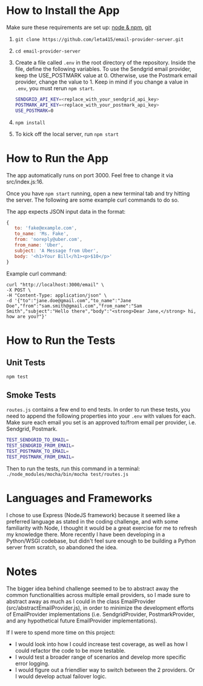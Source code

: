 # How to Install the App

Make sure these requirements are set up: [node & npm](https://nodejs.org/en/), [git](https://git-scm.com/book/en/v2/Getting-Started-Installing-Git)

1. `git clone https://github.com/leta415/email-provider-server.git`
2. `cd email-provider-server`
3. Create a file called `.env` in the root directory of the repository. Inside the file, define the following variables. To use the Sendgrid email provider, keep the USE_POSTMARK value at 0. Otherwise, use the Postmark email provider, change the value to 1. Keep in mind if you change a value in `.env`, you must rerun `npm start`.

   ```bash
   SENDGRID_API_KEY=<replace_with_your_sendgrid_api_key>
   POSTMARK_API_KEY=<replace_with_your_postmark_api_key>
   USE_POSTMARK=0
   ```
4. `npm install`
5. To kick off the local server, run `npm start`  

# How to Run the App

The app automatically runs on port 3000. Feel free to change it via src/index.js:16.

Once you have `npm start` running, open a new terminal tab and try hitting the server. The following are some example curl commands to do so.

The app expects JSON input data in the format:

```javascript
{    
   to: 'fake@example.com',
   to_name: 'Ms. Fake',
   from: 'noreply@uber.com',
   from_name: 'Uber',
   subject: 'A Message from Uber',
   body: '<h1>Your Bill</h1><p>$10</p>'
}
```

Example curl command:

```
curl "http://localhost:3000/email" \
-X POST \
-H "Content-Type: application/json" \
-d '{"to":"jane.doe@gmail.com","to_name":"Jane Doe","from":"sam.smith@gmail.com","from_name":"Sam Smith","subject":"Hello there","body":"<strong>Dear Jane,</strong> hi, how are you?"}'
```

# How to Run the Tests

## Unit Tests

`npm test`

## Smoke Tests

`routes.js` contains a few end to end tests. In order to run these tests, you need to append the following properties into your `.env` with values for each. Make sure each email you set is an approved to/from email per provider, i.e. Sendgrid, Postmark. 
```bash
TEST_SENDGRID_TO_EMAIL=
TEST_SENDGRID_FROM_EMAIL=
TEST_POSTMARK_TO_EMAIL=
TEST_POSTMARK_FROM_EMAIL=
```
Then to run the tests, run this command in a terminal:
`./node_modules/mocha/bin/mocha test/routes.js`

# Languages and Frameworks

I chose to use Express (NodeJS framework) because it seemed like a preferred language as stated in the coding challenge, and with some familiarity with Node, I thought it would be a great exercise for me to refresh my knowledge there. More recently I have been developing in a Python/WSGI codebase, but didn't feel sure enough to be building a Python server from scratch, so abandoned the idea.

# Notes
The bigger idea behind challenge seemed to be to abstract away the common functionalities across multiple email providers, so I made sure to abstract away as much as I could in the class EmailProvider (src/abstractEmailProvider.js), in order to minimize the development efforts of EmailProvider implementations (i.e. SendgridProvider, PostmarkProvider, and any hypothetical future EmailProvider implementations).

If I were to spend more time on this project:
- I would look into how I could increase test coverage, as well as how I could refactor the code to be more testable.
- I would test a broader range of scenarios and develop more specific error logging.
- I would figure out a friendlier way to switch between the 2 providers. Or I would develop actual failover logic.
